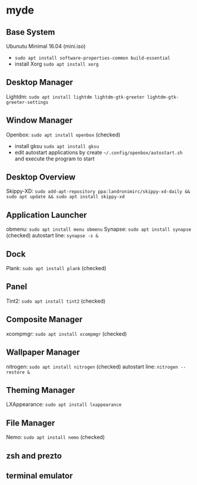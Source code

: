 # myde
## Base System
Ubunutu Minimal 16.04 (mini.iso)
* `sudo apt install software-properties-common build-essential`
* install Xorg `sudo apt install xorg`

## Desktop Manager
Lightdm: `sudo apt install lightdm lightdm-gtk-greeter lightdm-gtk-greeter-settings`

## Window Manager
Openbox: `sudo apt install openbox` (checked)
* install gksu `sudo apt install gksu`
* edit autostart applications by create `~/.config/openbox/autostart.sh` and execute the program to start

## Desktop Overview
Skippy-XD: `sudo add-apt-repository ppa:landronimirc/skippy-xd-daily && sudo apt update && sudo apt install skippy-xd`

## Application Launcher
obmenu: `sudo apt install menu obmenu`
Synapse: `sudo apt install synapse` (checked)
autostart line: `synapse -s &` 

## Dock
Plank: `sudo apt install plank` (checked)

## Panel
Tint2: `sudo apt install tint2` (checked)

## Composite Manager
xcompmgr: `sudo apt install xcompmgr` (checked)

## Wallpaper Manager
nitrogen: `sudo apt install nitrogen` (checked)
autostart line: `nitrogen --restore &`

## Theming Manager
LXAppearance: `sudo apt install lxappearance`
## File Manager
Nemo: `sudo apt install nemo` (checked)

## zsh and prezto

## terminal emulator
